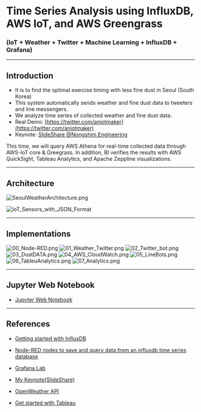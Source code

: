 # Time Series Analysis using InfluxDB, AWS IoT, and AWS Greengrass
### (IoT + Weather + Twitter + Machine Learning + InfluxDB + Grafana)

***

## Introduction
- It is to find the optimal exercise timing with less fine dust in Seoul (South Korea)
- This system automatically sends weather and fine dust data to tweeters and line messengers.
- We analyze time series of collected weather and fine dust data.
- Real Demo: [https://twitter.com/aniotmaker](https://twitter.com/aniotmaker)
- Keynote: [SlideShare @Nongshim Engineering](https://www.slideshare.net/StephenHaesungLee/aws-iot-aws-greengrass-for-time-series-analysis-english-ver)

This time, we will query AWS Athena for real-time collected data through AWS-IoT core & Greegrass.
In addition, BI verifies the results with AWS QuickSight, Tableau Analytics, and Apache Zeppline visualizations.

---

## Architecture
![SeoulWeatherArchitecture.png](https://raw.githubusercontent.com/leehaesung/seoul_weather_twitter_Analysis/master/01_files/SeoulWeatherArchitecture.png)

![IoT_Sensors_with_JSON_Format](https://raw.githubusercontent.com/leehaesung/seoul_weather_twitter_Analysis/master/01_files/IoT_Sensors_with_JSON_Format.png)


---

## Implementations
![00_Node-RED.png](https://raw.githubusercontent.com/leehaesung/seoul_weather_twitter_Analysis/master/01_files/00_Node-RED.png)
![01_Weather_Twitter.png](https://raw.githubusercontent.com/leehaesung/seoul_weather_twitter_Analysis/master/01_files/01_Weather_Twitter.png)
![02_Twitter_bot.png](https://raw.githubusercontent.com/leehaesung/seoul_weather_twitter_Analysis/master/01_files/02_Twitter_bot.png)
![03_DustDATA.png](https://raw.githubusercontent.com/leehaesung/seoul_weather_twitter_Analysis/master/01_files/03_DustDATA.png)
![04_AWS_CloudWatch.png](https://raw.githubusercontent.com/leehaesung/seoul_weather_twitter_Analysis/master/01_files/04_AWS_CloudWatch.png)
![05_LineBots.png](https://raw.githubusercontent.com/leehaesung/seoul_weather_twitter_Analysis/master/01_files/05_LineBots.png)
![06_TableuAnalytics.png](https://raw.githubusercontent.com/leehaesung/seoul_weather_twitter_Analysis/master/01_files/06_TableuAnalytics.png)
![07_Analytics.png](https://raw.githubusercontent.com/leehaesung/seoul_weather_twitter_Analysis/master/01_files/07_Analytics.png)

---

## Jupyter Web Notebook
 * [Jupyter Web Notebook](https://nbviewer.jupyter.org/github/leehaesung/seoul_weather_twitter_Analysis/blob/master/01_files/SeoulWeather_pm2p5c_csv.ipynb)

---

## References

* [Getting started with InfluxDB](https://docs.influxdata.com/influxdb/v1.7/introduction/getting-started)

* [Node-RED nodes to save and query data from an influxdb time series database](https://flows.nodered.org/node/node-red-contrib-influxdb)

* [Grafana Lab](https://grafana.com/)

* [My Keynote(SlideShare)](https://www.slideshare.net/StephenHaesungLee/aws-iot-aws-greengrass-for-time-series-analysis-english-ver)

* [OpenWeather API](https://openweathermap.org/)

* [Get started with Tableau](https://www.tableau.com/learn/get-started)


